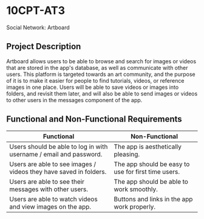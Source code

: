 # 10CPT-AT3
Social Network: Artboard

## Project Description
Artboard allows users to be able to browse and search for images or videos that are stored in the app's database, as well as communicate with other users. This platform is targeted towards an art community, and the purpose of it is to make it easier for people to find tutorials, videos, or reference images in one place. Users will be able to save videos or images into folders, and revisit them later, and will also be able to send images or videos to other users in the messages component of the app.

## Functional and Non-Functional Requirements
| Functional | Non-Functional |
| ----------- | ----------- |
| Users should be able to log in with username / email and password. | The app is aesthetically pleasing. |
| Users are able to see images / videos they have saved in folders. | The app should be easy to use for first time users. |
| Users are able to see their messages with other users. | The app should be able to work smoothly. |
| Users are able to watch videos and view images on the app. | Buttons and links in the app work properly. |
